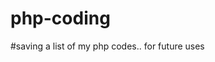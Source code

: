 # php-coding
#saving a list of my php codes.. for future uses

<html>
<head>
<title>Look Out World</title>
</head>
<body>
<?php echo "Hello, world!"; ?>
<html>
<head>
<title>Look Out World</title>
</head>
<body>
<?php echo "Hello, world!"; ?>
</body>
</html>

